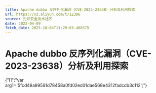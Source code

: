 ```yaml
---
title: Apache dubbo 反序列化漏洞（CVE-2023-23638）分析及利用探索
url: https://xz.aliyun.com/t/12396
source: 先知安全技术社区
date: 2023-04-09
fetch_date: 2025-10-04T11:29:03.468375
---
```


# Apache dubbo 反序列化漏洞（CVE-2023-23638）分析及利用探索

{"l1":"var arg1='5fcd49a99561d78458a0fd02ed01dae568e4312fadcdb3c112';"}